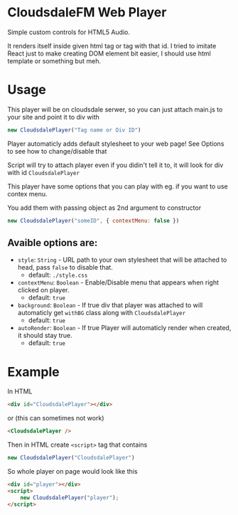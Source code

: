# CloudsdaleFM Web Player
Simple custom controls for HTML5 Audio.

It renders itself inside given html tag or tag with that id. I tried to imitate React just to make creating DOM element bit easier, I should use html template or something but meh.

# Usage
This player will be on cloudsdale serwer, so you can just attach main.js to your site and point it to div with
```js
new CloudsdalePlayer("Tag name or Div ID")
```
Player automaticly adds default stylesheet to your web page! See Options to see how to change/disable that

Script will try to attach player even if you didin't tell it to, it will look for div with id `CloudsdalePlayer`

This player have some options that you can play with eg. if you want to use contex menu.

You add them with passing object as 2nd argument to constructor
```js
new CloudsdalePlayer("someID", { contextMenu: false })
```
## Avaible options are:
+ `style`: `String` - URL path to your own stylesheet that will be attached to head, pass `false` to disable that.
    - default: `./style.css`
+ `contextMenu`: `Boolean` - Enable/Disable menu that appears when right clicked on player.
    - default: `true`
+ `background`: `Boolean` - If true div that player was attached to will automaticly get `withBG` class along with `CloudsdalePlayer`
    - default: `true`
+ `autoRender`: `Boolean` - If true Player will automaticly render when created, it should stay true.
    - default: `true`

# Example
In HTML
```html
<div id="CloudsdalePlayer"></div>
```
or (this can sometimes not work)
```html
<CloudsdalePlayer />
```

Then in HTML create `<script>` tag that contains
```js
new CloudsdalePlayer("CloudsdalePlayer")
```
So whole player on page would look like this
```html
<div id="player"></div>
<script>
    new CloudsdalePlayer("player");
</script>
```
